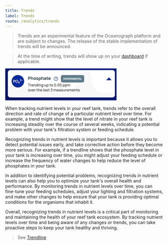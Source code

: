 ```yaml
---
title: Trends
label: Trends
route: /analytics/trends
---
```


> Trends are an experimental feature of the Oceanograph platform and are subject to changes. The release
> of the stable implementation of trends will be announced.

> At the time of writing, trends will show up on your [dashboard](https://www.oceanograph.net/dashboard) if applicable.

![A trend indicating that phosphate levels are rising](./images/trend.png)

When tracking nutrient levels in your reef tank, trends refer to the overall direction and rate of change of a
particular nutrient level over time. For example, a trend might show that the level of nitrate in your reef tank is
increasing steadily over the course of several weeks, indicating a potential problem with your tank's filtration system
or feeding schedule.

Recognizing trends in nutrient levels is important because it allows you to detect potential issues early, and take
corrective action before they become more serious. For example, if a trendline shows that the phosphate level in your
tank is increasing over time, you might adjust your feeding schedule or increase the frequency of water changes to help
reduce the level of phosphates in your tank.

In addition to identifying potential problems, recognizing trends in nutrient levels can also help you to optimize your
tank's overall health and performance. By monitoring trends in nutrient levels over time, you can fine-tune your feeding
schedules, adjust your lighting and filtration systems, and make other changes to help ensure that your tank is
providing optimal conditions for the organisms that inhabit it.

Overall, recognizing trends in nutrient levels is a critical part of monitoring and maintaining the health of your reef
tank ecosystem. By tracking nutrient levels over time and being aware of any changes or trends, you can take proactive
steps to keep your tank healthy and thriving.

> See [Trendline](/glossary#trendline)



